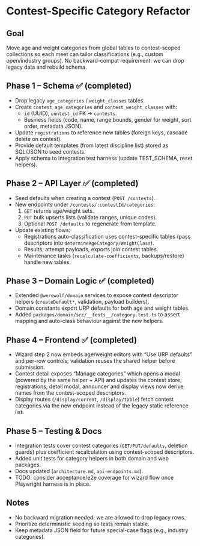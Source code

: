 # Contest-Specific Category Refactor

## Goal
Move age and weight categories from global tables to contest-scoped collections so each meet can tailor classifications (e.g., custom open/industry groups). No backward-compat requirement: we can drop legacy data and rebuild schema.

## Phase 1 – Schema ✅ (completed)
- Drop legacy `age_categories` / `weight_classes` tables.
- Create `contest_age_categories` and `contest_weight_classes` with:
  - `id` (UUID), `contest_id` FK → `contests`.
  - Business fields (code, name, range bounds, gender for weight, sort order, metadata JSON).
- Update `registrations` to reference new tables (foreign keys, cascade delete on contest).
- Provide default templates (from latest discipline list) stored as SQL/JSON to seed contests.
- Apply schema to integration test harness (update TEST_SCHEMA, reset helpers).

## Phase 2 – API Layer ✅ (completed)
- Seed defaults when creating a contest (`POST /contests`).
- New endpoints under `/contests/:contestId/categories`:
  1. `GET` returns age/weight sets.
  2. `PUT` bulk upserts lists (validate ranges, unique codes).
  3. Optional `POST /defaults` to regenerate from template.
- Update existing flows:
  - Registrations auto-classification uses contest-specific tables (pass descriptors into `determineAgeCategory/WeightClass`).
  - Results, attempt payloads, exports join contest tables.
  - Maintenance tasks (`recalculate-coefficients`, backups/restore) handle new tables.

## Phase 3 – Domain Logic ✅ (completed)
- Extended `@werewolf/domain` services to expose contest descriptor helpers (`createDefault*`, validation, payload builders).
- Domain constants export URP defaults for both age and weight tables.
- Added `packages/domain/src/__tests__/category.test.ts` to assert mapping and auto-class behaviour against the new helpers.

## Phase 4 – Frontend ✅ (completed)
- Wizard step 2 now embeds age/weight editors with “Use URP defaults” and per-row controls; validation reuses the shared helper before submission.
- Contest detail exposes “Manage categories” which opens a modal (powered by the same helper + API) and updates the contest store; registrations, detail modal, announcer and display views now derive names from the contest-scoped descriptors.
- Display routes (`/display/current`, `/display/table`) fetch contest categories via the new endpoint instead of the legacy static reference list.

## Phase 5 – Testing & Docs
- Integration tests cover contest categories (`GET/PUT/defaults`, deletion guards) plus coefficient recalculation using contest-scoped descriptors.
- Added unit tests for category helpers in both domain and web packages.
- Docs updated (`architecture.md`, `api-endpoints.md`).
- TODO: consider acceptance/e2e coverage for wizard flow once Playwright harness is in place.

## Notes
- No backward migration needed; we are allowed to drop legacy rows.
- Prioritize deterministic seeding so tests remain stable.
- Keep metadata JSON field for future special-case flags (e.g., industry categories).
